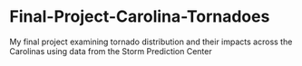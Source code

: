 # Final-Project-Carolina-Tornadoes
My final project examining tornado distribution and their impacts across the Carolinas using data from the Storm Prediction Center
